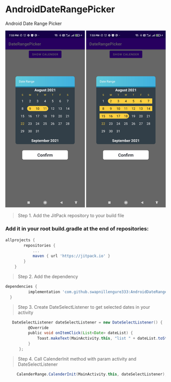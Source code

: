 # AndroidDateRangePicker
Android Date Range Picker

<p align="center">
  <img src="https://github.com/swapnillengure333/AndroidDateRangePicker/blob/master/Screenshot/Screenshot_2021-08-22-19-53-43-910_com.swapnillengure.daterangepicker.jpg" width="250" title="Screenshot">
  <img src="https://github.com/swapnillengure333/AndroidDateRangePicker/blob/master/Screenshot/Screenshot_2021-08-22-19-53-47-692_com.swapnillengure.daterangepicker.jpg" width="250" alt="Screenshot">
</p>

>Step 1. Add the JitPack repository to your build file
<h3>Add it in your root build.gradle at the end of repositories:</h3>

```gradle
allprojects {
		repositories {
			...
			maven { url 'https://jitpack.io' }
		}
	}
  ```
  
  >Step 2. Add the dependency
  
  ```gradle
  dependencies {
	        implementation 'com.github.swapnillengure333:AndroidDateRangePicker:Tag'
	}
  ```
  
  >Step 3. Create DateSelectListener to get selected dates in your activity
  
  
  ```gradle
     DateSelectListener dateSelectListener = new DateSelectListener() {
            @Override
            public void onItemClick(List<Date> dateList) {
                Toast.makeText(MainActivity.this, "list " + dateList.toString(), Toast.LENGTH_LONG).show();
            }
        };
  ```
  
  >Step 4. Call CalenderInit method with param activity and DateSelectListener
  
  
  ```gradle
       CalenderRange.CalenderInit(MainActivity.this, dateSelectListener);
  ```
  
  
